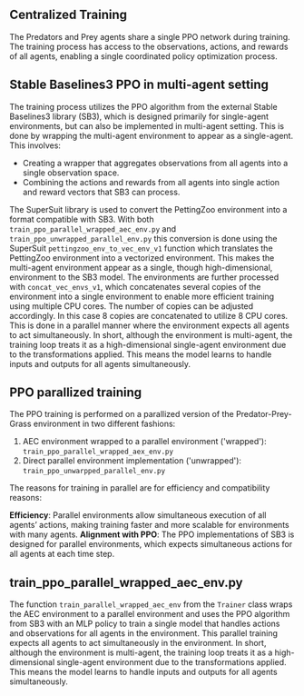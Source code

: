 ## Centralized Training

The Predators and Prey agents share a single PPO network during training. The training process has access to the observations, actions, and rewards of all agents, enabling a single coordinated policy optimization process.

## Stable Baselines3 PPO in multi-agent setting
The training process utilizes the PPO algorithm from the external Stable Baselines3 library (SB3), which is designed primarily for single-agent environments, but can also be implemented in multi-agent setting. This is done by wrapping the multi-agent environment to appear as a single-agent. This involves:

- Creating a wrapper that aggregates observations from all agents into a single observation space.
- Combining the actions and rewards from all agents into single action and reward vectors that SB3 can process.

The SuperSuit library is used to convert the PettingZoo environment into a format compatible with SB3. With both `train_ppo_parallel_wrapped_aec_env.py` and `train_ppo_unwrapped_parallel_env.py` this conversion is done using the SuperSuit `pettingzoo_env_to_vec_env_v1` function which translates the PettingZoo environment into a vectorized environment. This makes the multi-agent environment appear as a single, though high-dimensional, environment to the SB3 model. The environments are further processed with `concat_vec_envs_v1`, which concatenates several copies of the environment into a single environment to enable more efficient training using multiple CPU cores. The number of copies can be adjusted accordingly. In this case 8 copies are concatenated to utilize 8 CPU cores. This is done in a parallel manner where the environment expects all agents to act simultaneously. In short, although the environment is multi-agent, the training loop treats it as a high-dimensional single-agent environment due to the transformations applied. This means the model learns to handle inputs and outputs for all agents simultaneously.


## PPO parallized training

The PPO training is performed on a parallized version of the Predator-Prey-Grass environment in two different fashions:

1. AEC environment wrapped to a parallel environment ('wrapped'): `train_ppo_parallel_wrapped_aex_env.py`
2. Direct parallel environment implementation ('unwrapped'): `train_ppo_unwarpped_parallel_env.py`

The reasons for training in parallel are for efficiency and compatibility reasons:

**Efficiency**: Parallel environments allow simultaneous execution of all agents’ actions, making training faster and more scalable for environments with many agents.
**Alignment with PPO**: The PPO implementations of SB3 is designed for parallel environments, which expects simultaneous actions for all agents at each time step.


## train_ppo_parallel_wrapped_aec_env.py

The function `train_parallel_wrapped_aec_env` from the `Trainer` class wraps the AEC environment to a parallel environment and uses the PPO algorithm from SB3 with an MLP policy to train a single model that handles actions and observations for all agents in the environment. This parallel training expects all agents to act simultaneously in the environment. In short, although the environment is multi-agent, the training loop treats it as a high-dimensional single-agent environment due to the transformations applied. This means the model learns to handle inputs and outputs for all agents simultaneously.
